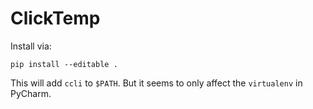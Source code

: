 # ClickTemp

Install via:
```
pip install --editable . 
```

This will add `ccli` to `$PATH`. But it seems to only affect the `virtualenv` in PyCharm.